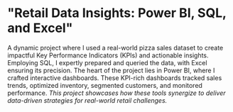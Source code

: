 # "Retail Data Insights: Power BI, SQL, and Excel" 
A dynamic project where I used a real-world pizza sales dataset to create impactful Key Performance Indicators (KPIs) and actionable insights.
Employing SQL, I expertly prepared and queried the data, with Excel ensuring its precision. 
The heart of the project lies in Power BI, where I crafted interactive dashboards. 
These KPI-rich dashboards tracked sales trends, optimized inventory, segmented customers, and monitored performance. 
_This project showcases how these tools synergize to deliver data-driven strategies for real-world retail challenges._
